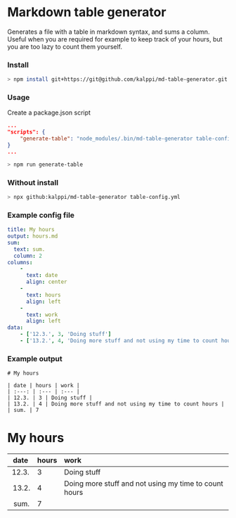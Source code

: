 # Markdown table generator

Generates a file with a table in markdown syntax, and sums a column.
Useful when you are required for example to keep track of your hours, but you are too lazy to count them yourself.

### Install
```bash
> npm install git+https://git@github.com/kalppi/md-table-generator.git
```

### Usage
Create a package.json script
```json
...
"scripts": {
    "generate-table": "node_modules/.bin/md-table-generator table-config.yml"
}
...
```

```bash
> npm run generate-table
```

### Without install

```bash
> npx github:kalppi/md-table-generator table-config.yml
```

### Example config file
```yaml
title: My hours
output: hours.md
sum:
  text: sum.
  column: 2
columns:
    -
      text: date
      align: center
    -
      text: hours
      align: left 
    -
      text: work
      align: left
data:
    - ['12.3.', 3, 'Doing stuff']
    - ['13.2.', 4, 'Doing more stuff and not using my time to count hours']

```

### Example output
```
# My hours

| date | hours | work | 
| :---: | :--- | :--- | 
| 12.3. | 3 | Doing stuff | 
| 13.2. | 4 | Doing more stuff and not using my time to count hours | 
| sum. | 7
```
# My hours

| date | hours | work | 
| :---: | :--- | :--- | 
| 12.3. | 3 | Doing stuff | 
| 13.2. | 4 | Doing more stuff and not using my time to count hours | 
| sum. | 7
